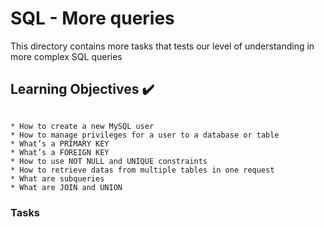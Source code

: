 # SQL - More queries 

This directory contains more tasks that tests our level of understanding in more complex SQL queries

## Learning Objectives :heavy_check_mark:
```

* How to create a new MySQL user
* How to manage privileges for a user to a database or table
* What’s a PRIMARY KEY
* What’s a FOREIGN KEY
* How to use NOT NULL and UNIQUE constraints
* How to retrieve datas from multiple tables in one request
* What are subqueries
* What are JOIN and UNION

```
### Tasks


